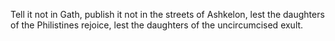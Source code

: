 Tell it not in Gath, publish it not in the streets of Ashkelon, lest the daughters of the Philistines rejoice, lest the daughters of the uncircumcised exult.
